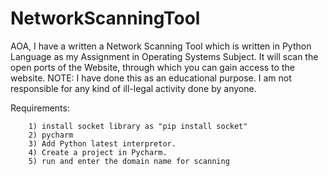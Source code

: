 # NetworkScanningTool
AOA, I have a written a Network Scanning Tool which is written in Python Language as my Assignment in Operating Systems Subject. It will scan the open ports of the Website, through which you can gain access to the website.
NOTE: I have done this as an educational purpose. I am not responsible for any kind of ill-legal activity done by anyone. 

Requirements:

        1) install socket library as "pip install socket"
        2) pycharm
        3) Add Python latest interpretor.
        4) Create a project in Pycharm.
        5) run and enter the domain name for scanning
